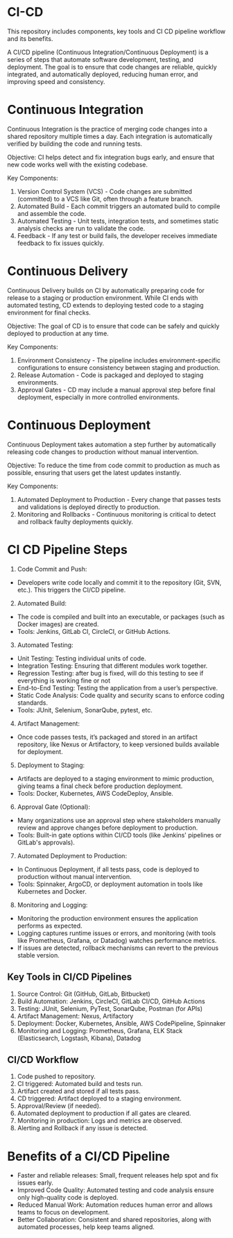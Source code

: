 # CI-CD
This repository includes components, key tools and CI CD pipeline workflow and its benefits.

A CI/CD pipeline (Continuous Integration/Continuous Deployment) is a series of steps that automate software development, testing, and deployment. The goal is to ensure that code changes are reliable, quickly integrated, and automatically deployed, reducing human error, and improving speed and consistency.

# Continuous Integration
Continuous Integration is the practice of merging code changes into a shared repository multiple times a day. Each integration is automatically verified by building the code and running tests.

Objective: CI helps detect and fix integration bugs early, and ensure that new code works well with the existing codebase.

Key Components:
1. Version Control System (VCS) - Code changes are submitted (committed) to a VCS like Git, often through a feature branch.
2. Automated Build - Each commit triggers an automated build to compile and assemble the code.
3. Automated Testing - Unit tests, integration tests, and sometimes static analysis checks are run to validate the code.
4. Feedback - If any test or build fails, the developer receives immediate feedback to fix issues quickly.

# Continuous Delivery
Continuous Delivery builds on CI by automatically preparing code for release to a staging or production environment. While CI ends with automated testing, CD extends to deploying tested code to a staging environment for final checks.

Objective: The goal of CD is to ensure that code can be safely and quickly deployed to production at any time.

Key Components:
1. Environment Consistency - The pipeline includes environment-specific configurations to ensure consistency between staging and production.
2. Release Automation - Code is packaged and deployed to staging environments.
3. Approval Gates - CD may include a manual approval step before final deployment, especially in more controlled environments.

# Continuous Deployment
Continuous Deployment takes automation a step further by automatically releasing code changes to production without manual intervention.

Objective: To reduce the time from code commit to production as much as possible, ensuring that users get the latest updates instantly.

Key Components:
1. Automated Deployment to Production - Every change that passes tests and validations is deployed directly to production.
2. Monitoring and Rollbacks - Continuous monitoring is critical to detect and rollback faulty deployments quickly.

# CI CD Pipeline Steps
1. Code Commit and Push:
* Developers write code locally and commit it to the repository (Git, SVN, etc.). This triggers the CI/CD pipeline.
2. Automated Build:
* The code is compiled and built into an executable, or packages (such as Docker images) are created.
* Tools: Jenkins, GitLab CI, CircleCI, or GitHub Actions.
3. Automated Testing:
* Unit Testing: Testing individual units of code.
* Integration Testing: Ensuring that different modules work together.
* Regression Testing: after bug is fixed, will do this testing to see if everything is working fine or not
* End-to-End Testing: Testing the application from a user’s perspective.
* Static Code Analysis: Code quality and security scans to enforce coding standards.
* Tools: JUnit, Selenium, SonarQube, pytest, etc.
4. Artifact Management:
* Once code passes tests, it’s packaged and stored in an artifact repository, like Nexus or Artifactory, to keep versioned builds available for deployment.
5. Deployment to Staging:
* Artifacts are deployed to a staging environment to mimic production, giving teams a final check before production deployment.
* Tools: Docker, Kubernetes, AWS CodeDeploy, Ansible.
6. Approval Gate (Optional):
* Many organizations use an approval step where stakeholders manually review and approve changes before deployment to production.
* Tools: Built-in gate options within CI/CD tools (like Jenkins' pipelines or GitLab's approvals).
7. Automated Deployment to Production:
* In Continuous Deployment, if all tests pass, code is deployed to production without manual intervention.
* Tools: Spinnaker, ArgoCD, or deployment automation in tools like Kubernetes and Docker.
8. Monitoring and Logging:
* Monitoring the production environment ensures the application performs as expected.
* Logging captures runtime issues or errors, and monitoring (with tools like Prometheus, Grafana, or Datadog) watches performance metrics.
* If issues are detected, rollback mechanisms can revert to the previous stable version.

## Key Tools in CI/CD Pipelines
1. Source Control: Git (GitHub, GitLab, Bitbucket)
2. Build Automation: Jenkins, CircleCI, GitLab CI/CD, GitHub Actions
3. Testing: JUnit, Selenium, PyTest, SonarQube, Postman (for APIs)
4. Artifact Management: Nexus, Artifactory
5. Deployment: Docker, Kubernetes, Ansible, AWS CodePipeline, Spinnaker
6. Monitoring and Logging: Prometheus, Grafana, ELK Stack (Elasticsearch, Logstash, Kibana), Datadog

## CI/CD Workflow
1. Code pushed to repository.
2. CI triggered: Automated build and tests run.
3. Artifact created and stored if all tests pass.
4. CD triggered: Artifact deployed to a staging environment.
5. Approval/Review (if needed).
6. Automated deployment to production if all gates are cleared.
7. Monitoring in production: Logs and metrics are observed.
8. Alerting and Rollback if any issue is detected.

# Benefits of a CI/CD Pipeline
* Faster and reliable releases: Small, frequent releases help spot and fix issues early.
* Improved Code Quality: Automated testing and code analysis ensure only high-quality code is deployed.
* Reduced Manual Work: Automation reduces human error and allows teams to focus on development.
* Better Collaboration: Consistent and shared repositories, along with automated processes, help keep teams aligned.
